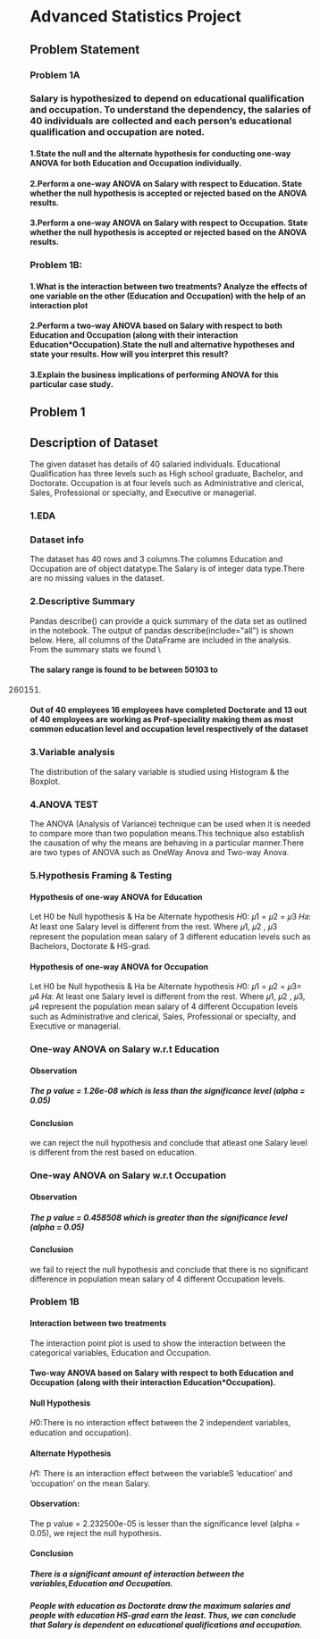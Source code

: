 
# Advanced Statistics Project
## Problem Statement
### Problem 1A
### Salary is hypothesized to depend on educational qualification and occupation. To understand the dependency, the salaries of 40 individuals  are collected and each person’s educational qualification and occupation are noted. 
#### 1.State the null and the alternate hypothesis for conducting one-way ANOVA for both Education and Occupation individually.
#### 2.Perform a one-way ANOVA on Salary with respect to Education. State whether the null hypothesis is accepted or rejected based on the ANOVA results.
#### 3.Perform a one-way ANOVA on Salary with respect to Occupation. State whether the null hypothesis is accepted or rejected based on the ANOVA results.
### Problem 1B:
#### 1.What is the interaction between two treatments? Analyze the effects of one variable on the other (Education and Occupation) with the help of an interaction plot
#### 2.Perform a two-way ANOVA based on Salary with respect to both Education and Occupation (along with their interaction Education*Occupation).State the null and alternative hypotheses and state your results. How will you interpret this result?
#### 3.Explain the business implications of performing ANOVA for this particular case study.


## Problem 1
## Description of Dataset
The given dataset has details of 40 salaried individuals. 
Educational Qualification has three levels such as High school graduate, Bachelor, and Doctorate. Occupation is at four levels such as Administrative and clerical, Sales, Professional or specialty, and Executive or managerial.
### 1.EDA
### Dataset info
The dataset has 40 rows and 3 columns.The columns Education and Occupation are of object datatype.The Salary is of integer data type.There are no missing values in the dataset.
### 2.Descriptive Summary
Pandas describe() can provide a quick summary of the data set as outlined in the notebook.  The output of pandas describe(include="all") is shown below. Here, all columns of the DataFrame are included in the analysis.
From the summary stats we found  \
#### The salary range is found to be between 50103 to
260151. 
#### Out of 40 employees 16 employees have completed Doctorate and 13 out of 40 employees are working as Prof-speciality making them as most common education level and occupation level respectively of the dataset

### 3.Variable analysis
The distribution of the salary variable is  studied using Histogram & the Boxplot. 

### 4.ANOVA TEST
The ANOVA (Analysis of Variance) technique can be used when it is needed to compare more than two population means.This technique also establish the causation of why the means are behaving in a particular manner.There are two types of ANOVA such as OneWay Anova and Two-way Anova.

### 5.Hypothesis Framing & Testing 
#### Hypothesis of one-way ANOVA for Education
Let H0 be Null hypothesis & Ha be Alternate hypothesis
𝐻0: 𝜇1 = 𝜇2 = 𝜇3
𝐻𝑎: At least one Salary level is different from the rest.
Where
𝜇1, 𝜇2 , 𝜇3 represent the population mean salary of 3 different education levels such as
Bachelors, Doctorate & HS-grad.
#### Hypothesis of one-way ANOVA for Occupation
Let H0 be Null hypothesis & Ha be Alternate hypothesis
𝐻0: 𝜇1 = 𝜇2 = 𝜇3= 𝜇4
𝐻𝑎: At least one Salary level is different from the rest.
Where
𝜇1, 𝜇2 , 𝜇3, 𝜇4 represent the population mean salary of 4 different Occupation levels such as
Administrative and clerical, Sales, Professional or specialty, and Executive or managerial.

### One-way ANOVA on Salary w.r.t Education
#### Observation
##### The p value = 1.26e-08 which is less than the significance level (alpha = 0.05) 
#### Conclusion
we can reject the null hypothesis and conclude that atleast one Salary level is different from the rest based on education.

### One-way ANOVA on Salary w.r.t Occupation
#### Observation
##### The p value = 0.458508 which is greater than the significance level (alpha = 0.05)
#### Conclusion
we fail to reject the null hypothesis and conclude that there
is no significant difference in population mean salary of 4 different Occupation levels.

### Problem 1B
#### Interaction between two treatments
The interaction point plot is used to show the interaction between the categorical variables, Education and Occupation.

#### Two-way ANOVA based on Salary with respect to both Education and Occupation (along with their interaction Education*Occupation).
#### Null Hypothesis
𝐻0:There is no interaction effect between the 2 independent variables, education and occupation).
#### Alternate Hypothesis
𝐻1: There is an interaction effect between the variableS ‘education’ and ‘occupation’ on the mean Salary.

#### Observation:
The p value = 2.232500e-05 is lesser than the significance level (alpha = 0.05), we reject the null hypothesis.

#### Conclusion
##### There is a significant amount of interaction between the variables,Education and Occupation.
##### People with education as Doctorate draw the maximum salaries and people with education HS-grad earn the least. Thus, we can conclude that Salary is dependent on educational qualifications and occupation.
